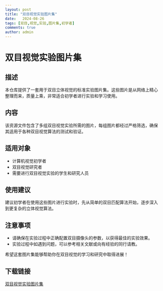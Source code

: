 ```yaml
---
layout: post
title: "双目视觉实验图片集"
date:   2024-08-26
tags: [双目,视觉,实验,图片集,初学者]
comments: true
author: admin
---
```

# 双目视觉实验图片集

## 描述
本仓库提供了一套用于双目立体视觉的标准实验图片集。这些图片是从网络上精心整理而来，质量上乘，非常适合初学者进行实验和学习使用。

## 内容
该资源文件包含了多组双目视觉实验所需的图片，每组图片都经过严格筛选，确保其适用于各种双目视觉算法的测试和验证。

## 适用对象
- 计算机视觉初学者
- 双目视觉研究者
- 需要进行双目视觉实验的学生和研究人员

## 使用建议
建议初学者在使用这些图片进行实验时，先从简单的双目匹配算法开始，逐步深入到更复杂的立体视觉算法。

## 注意事项
- 请确保在实验过程中正确配置双目摄像头的参数，以获得最佳的实验效果。
- 实验过程中如遇到问题，可以参考相关文献或向有经验的同行请教。

希望这套图片集能够帮助你在双目视觉的学习和研究中取得进展！

## 下载链接

[双目视觉实验图片集](https://pan.quark.cn/s/981a1a586ec5)